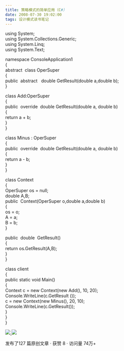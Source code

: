 ```yaml
---
title: 策略模式的简单应用（C#）
date: 2008-07-30 19:02:00
tags: 设计模式读书笔记
---
```

using System;  
using System.Collections.Generic;  
using System.Linq;  
using System.Text;

namespace ConsoleApplication1  
{  
abstract  class OperSuper  
{  
public  abstract   double GetResult(double a,double b);  
}

class Add:OperSuper  
{  
public  override  double GetResult(double a, double b)  
{  
return a + b;  
}  
}

class Minus : OperSuper  
{  
public  override  double GetResult(double a, double b)  
{  
return a - b;  
}  
}

class Context  
{  
OperSuper os = null;  
double A,B;  
public  Context(OperSuper o,double a,double b)  
{  
os = o;  
A = a;  
B = b;  
}

public  double  GetResult()  
{  
return os.GetResult(A,B);  
}  
}

class client  
{  
public static void Main()  
{  
Context c = new Context(new Add(), 10, 20);  
Console.WriteLine(c.GetResult ());  
c = new Context(new Minus(), 20, 10);  
Console.WriteLine(c.GetResult());  
}  
}  
}  



[ ![](https://profile.csdnimg.cn/5/2/5/3_cuipengfei1)
![](https://g.csdnimg.cn/static/user-reg-year/1x/11.png)
](https://blog.csdn.net/cuipengfei1)



发布了127 篇原创文章  ·  获赞 8  ·  访问量 74万+

